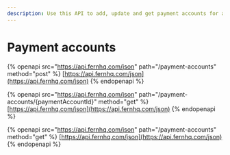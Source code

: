 ```yaml
---
description: Use this API to add, update and get payment accounts for an existing customer.
---
```


# Payment accounts

{% openapi src="https://api.fernhq.com/json" path="/payment-accounts" method="post" %}
[https://api.fernhq.com/json](https://api.fernhq.com/json)
{% endopenapi %}

{% openapi src="https://api.fernhq.com/json" path="/payment-accounts/{paymentAccountId}" method="get" %}
[https://api.fernhq.com/json](https://api.fernhq.com/json)
{% endopenapi %}

{% openapi src="https://api.fernhq.com/json" path="/payment-accounts" method="get" %}
[https://api.fernhq.com/json](https://api.fernhq.com/json)
{% endopenapi %}

